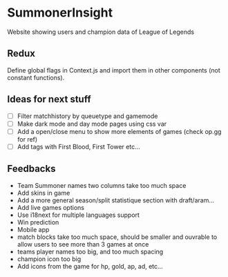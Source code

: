 # SummonerInsight
Website showing users and champion data of League of Legends

## Redux

Define global flags in Context.js and import them in other components (not constant functions).

## Ideas for next stuff
- [ ] Filter matchhistory by queuetype and gamemode
- [ ] Make dark mode and day mode pages using css var
- [ ] Add a open/close menu to show more elements of games (check op.gg for ref)
- [ ] Add tags with First Blood, First Tower etc...

## Feedbacks
- Team Summoner names two columns take too much space
- Add skins in game
- Add a more general season/split statistique section with draft/aram...
- Add live games options
- Use i18next for multiple languages support
- Win prediction
- Mobile app
- match blocks take too much space, should be smaller and ouvrable to allow users to see more than 3 games at once
- teams player names too big, and too much spacing
- champion icon too big
- Add icons from the game for hp, gold, ap, ad, etc...
